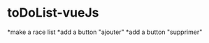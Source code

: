  
 
 toDoList-vueJs
 ==============

 *make a race list
 *add a button "ajouter"
 *add a button "supprimer"
 
